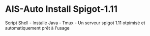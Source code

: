 # AIS-Auto Install Spigot-1.11
Script Shell - Installe Java - Tmux - Un serveur spigot 1.11 otpimisé et automatiquement prêt à l'usage
